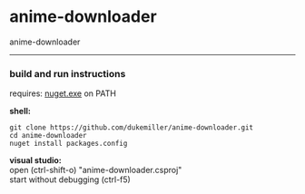 # anime-downloader
anime-downloader

---

### build and run instructions  
requires: [nuget.exe](https://dist.nuget.org/win-x86-commandline/latest/nuget.exe) on PATH

**shell:**  
``` 
git clone https://github.com/dukemiller/anime-downloader.git
cd anime-downloader
nuget install packages.config

```
**visual studio:**  
open (ctrl-shift-o) "anime-downloader.csproj"  
start without debugging (ctrl-f5)
